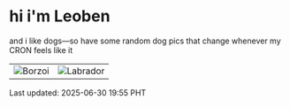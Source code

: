 # hi i'm Leoben

and i like dogs—so have some random dog pics that change whenever my CRON feels like it

|  |  |
|--------|----------|
| ![Borzoi](https://random-dog-vercel.vercel.app/api/random-borzoi?v=1751284520) | ![Labrador](https://random-dog-vercel.vercel.app/api/random-labrador?v=1751284520) |

Last updated: 2025-06-30 19:55 PHT

